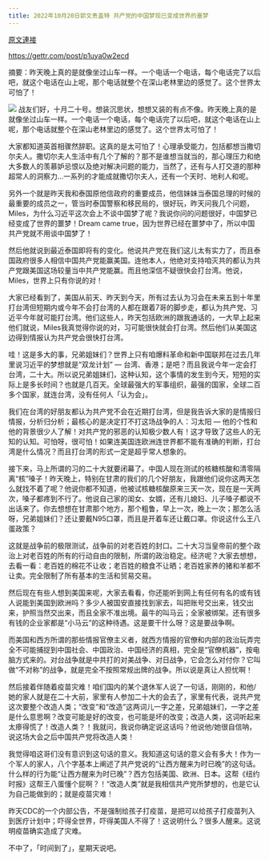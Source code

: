 ```yaml
---
title: 2022年10月20日郭文贵盖特 共产党的中国梦现已变成世界的噩梦
---
```


[原文連接](https://gnews.org/ThreadView/53520944)

<https://gettr.com/post/p1uya0w2ecd>

摘要：昨天晚上真的是就像坐过山车一样。一个电话一个电话，每个电话完了以后吧，就这个电话在山上呢，那个电话就整个在深山老林里边的感觉了。这个世界太可怕了！

![](https://i.imgur.com/TGibDYL.jpg)
战友们好，十月二十号。想装沉思状，想想又装的有点不像。昨天晚上真的是就像坐过山车一样。一个电话一个电话，每个电话完了以后吧，就这个电话在山上呢，那个电话就整个在深山老林里边的感觉了。这个世界太可怕了！
 
大家都知道英首相骤然辞职。这真的是太可怕了！心理承受能力，包括都想当撒切尔夫人。撒切尔夫人生活中有几个了解的？那不是谁想当就当的，那心理压力和绝大多数人的羡慕妒忌恨以及绝对解决问题的能力，当然了，还有与人打交道的那种超常人的洞察力…一系列的才能成就撒切尔夫人，还有一个天时、地利人和呢。
 
另外一个就是昨天我和泰国原他信政府的重要成员，他信妹妹当泰国总理的时候的最重要的成员之一，管当时泰国警察和移民局的，很好玩，昨天问我几个问题，Miles，为什么习近平这次会上不谈中国梦了呢？我说你问的问题很好，中国梦已经变成了世界的噩梦！Dream came true，因为世界已经在噩梦中了，所以中国共产党就不用谈中国梦了！
 
然后他就说到最近泰国即将有的变化。他说共产党在我们这儿太有实力了，而且泰国政府很多人相信中国共产党能赢美国。连他本人，他绝对支持咱灭共的都认为共产党跟美国这场较量当中共产党能赢。而且他深信不疑很快会打台湾。他说，Miles，世界上只有你说的对！
 
大家已经看到了，美国从前天、昨天到今天，所有过去认为习会在未来五到十年里打台湾但短期内或今年不会打台湾的人都在跟着7哥的脚步走，都认为共产党、习近平今年就可能打台湾。他们这些人，昨天包括欧洲的跟我通话的，一大早上起来他们就说，Miles我真觉得你说的对，习可能很快就会打台湾。然后他们从美国这边得到情报认为共产党会很快打台湾。
 
哇！这是多大的事，兄弟姐妹们？世界上只有咱爆料革命和新中国联邦在过去几年里说习近平的梦想就是“双龙计划” — 台湾、香港；是吧？而且我说今年一定会打台湾，二十大。所以说兄弟姐妹们，这种认知，这个事情的发生到今天，短短的实际上是多长时间？也就是几百天。全球最强大的军事组织，最强的国家，全球二百多个国家，就连台湾，没有任何人「认为会」。
 
我们在台湾的好朋友都认为共产党不会在近期打台湾，但是我告诉大家的是情报归情报，分析归分析；最核心的是决定打不打这场战争的人：习太阳 — 他的个性和他的背景很少人了解！对共产党的邪恶的认知极少数人有！这才导致了这些人的无知的认知。可怕呀，很可怕！如果连美国连欧洲连世界都不能有准确的判断，打台湾是什么情况？而且打台湾的形式一定是超乎常人想象的。
 
接下来，马上所谓的习的二十大就要闭幕了。中国人现在测试的核糖核酸和清零隔离“核”嗓子！昨天晚上，特别在甘肃的我们的几个好朋友，我跟他们说你这两天怎么就找不着了呢？他说你都不知道，他被试核糖核酸原来三天一次，现在是一天两次，嗓子都疼到不行了。他说自己家的闺女、女婿，还有儿媳妇、儿子嗓子都说不出话来了。你去想想在甘肃那个地方，那个粗鲁，早上一次，晚上一次；那怎么活呀，兄弟姐妹们？还让要戴N95口罩，而且是开着车还让戴口罩。你说这什么王八蛋政策？
 
这就是战争前的极限测试，战争前的对老百姓的封口。二十大习当皇帝前的整个政治上对老百姓的所有的行动自由的限制，所谓的政治稳定。经济呢？大家去想想，去看一看：老百姓的棉花不让收；老百姓的粮食不让晒；老百姓家养的猪和羊都不让卖。完全限制了所有基本的生活和贸易交易。
 
然后现在有些人想到美国来呢，大家去看看，你还能听到网上有任何有名的或有钱人说能到美国到欧洲吗？多少人被国安直接找到家去，叫把账号交出来，钱交出来，护照当然交出来，而且全家不准出境。最牛的叫马云；全家被绑架。还有很多有钱的企业家都是“小马云”的这种待遇。这是要干什么呀？这是要战争啊。
 
而美国和西方所谓的那些情报官僚主义者，就西方情报的官僚和内部的政治玩弄完全不可能捕捉到中国社会、中国政治、中国经济的真相，完全是“官僚机器”，按电脑方式来的。对台战争就是中共打的对美战争、对日战争，它会怎么对付你？它叫做“不对称”的战争，就是完全不按照常规出牌的战争。所以说是真让人担忧啊！
 
然后接着伴随着疫苗灾难！咱们国内的某个退休军人说了一句话，刚刚的，和他/她的家人就是在二十大前，家里有人参加二十大的会去了，家里有代表，说共产党这次要整个改造人类；“改变”和“改造”这两词儿一字之差，兄弟姐妹们，一字之差是什么意思啊？改变可能是好的改变，也可能是坏的改变；改造人类，这词听起来太瘆得慌了！改造人类？！我就问，我说你确定说这话吗？他说他/她很自信呐，说这场大会之后中国共产党将改造人类！
 
我觉得咱这哥们没有意识到这句话的意义。我知道这句话的意义会有多大！作为一个军人的家人，八个字基本上阐述了共产党说的“让西方醒来为时已晚”的这句话。什么样的行为能“让西方醒来为时已晚”？西方包括美国、欧洲、日本。这帮《纽约时报》这帮王八蛋懂个屁啊？！“改造人类”就是我相信共产党所梦想的，也是它认为自己能做到的；就是疫苗灾难！
 
昨天CDC的一个内部公告，不是强制给孩子打疫苗，是把可以给孩子打疫苗列入到医疗计划中；吓得全世界，吓得美国人不得了！这说明什么？很多人醒来。这说明疫苗确实造成了灾难。
 
不中了，「时间到了」，星期天说吧。
